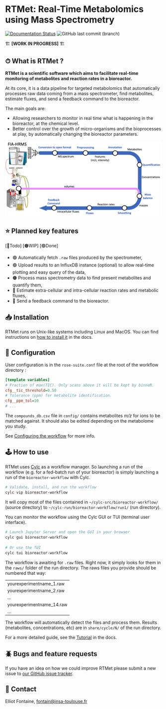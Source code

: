 # RTMet: Real-Time Metabolomics using Mass Spectrometry
[![Documentation Status](https://readthedocs.org/projects/rtmet/badge/?version=latest)](https://rtmet.readthedocs.io/en/latest/?badge=latest) ![GitHub last commit (branch)](https://img.shields.io/github/last-commit/MetaboHUB-MetaToul-FluxoMet/RTMet/main)


🏗 **[WORK IN PROGRESS]** 🏗

## ⏱ What is RTMet ?

**RTMet is a scientific software which aims to facilitate real-time monitoring of metabolites and reaction rates in a bioreactor.**

At its core, it is a data pipeline for targeted metabolomics that automatically processes raw data coming from a mass spectrometer, find metabolites, estimate fluxes, and send a feedback command to the bioreactor.

The main goals are:
- Allowing researchers to monitor in real time what is happening in the bioreactor, at the chemical level.
- Better control over the growth of micro-organisms and the bioprocesses at play, by automatically changing the bioreactor parameters.

![Workflow Diagram](/workflow.png?raw=true "RTMet Workflow")

## ⭐️ Planned key features

[🔴Todo] [🟠WIP] [🟢Done]

- 🟢 Automatically fetch `.raw` files produced by the spectrometer,
- 🟢 Upload results to an InfluxDB instance (optional) to allow real-time plotting and easy query of the data,
- 🟠 Process mass spectrometry data to find present metabolites and quantify them,
- 🔴 Estimate extra-cellular and intra-cellular reaction rates and metabolic fluxes,
- 🔴 Send a feedback command to the bioreactor.

## 📥 Installation

RTMet runs on Unix-like systems including Linux and MacOS. You can find instructions on [how to install it](https://rtmet.readthedocs.io/en/latest/installation.html) in the docs.

## 📝 Configuration

User configuration is in the `rose-suite.conf` file at the root of the workflow directory :

```ini
[template variables]
# Fraction of max(TIC). Only scans above it will be kept by binneR.
cfg__tic_threshold=0.50
# Tolerance (ppm) for metabolite identification.
cfg__ppm_tol=10
# ...
```

The `compounds_db.csv` file in `config/` contains metabolites *m/z* for ions to be matched against. It should also be edited depending on the metabolome you study.

See [Configuring the workflow](https://rtmet.readthedocs.io/en/latest/user_config.html) for more info.

## 🕹 How to use

RTMet uses [Cylc](https://github.com/cylc/cylc-flow) as a workflow manager. So launching a run of the workflow (e.g. for a fed-batch run of your bioreactor) is simply launching a run of the `bioreactor-workflow` with Cylc.

```bash
# Validate, install, and run the workflow
cylc vip bioreactor-workflow
```

It will copy most of the files contained in `~/cylc-src/bioreactor-workflow/` (source directory) to `~/cylc-run/bioreactor-workflow/run1/` (run directory).

You can monitor the workflow using the Cylc GUI or TUI (terminal user interface).
```bash
# Launch Jupyter Server and open the GUI in your browser
cylc gui bioreactor-workflow

# Or use the TUI
cylc tui bioreactor-workflow
```

The workflow is awaiting for `.raw` files. Right now, it simply looks for them in the `raws/` folder of the run directory.
The raws files you provide should be numbered that way: 

|          |
| -------- |
| yourexperimentname_1.raw  |
| yourexperimentname_2.raw  |
| ...                       |
| yourexperimentname_14.raw |
| ...                       |


The workflow will automatically detect the files and process them. Results (metabolites, concentrations, etc) are in `share/cycle/N/` of the run directory. 

For a more detailed guide, see the [Tutorial](https://rtmet.readthedocs.io/en/latest/tutorial.html) in the docs.

## 🪲 Bugs and feature requests

If you have an idea on how we could improve RTMet please submit a new issue
to [our GitHub issue tracker](https://github.com/MetaboHUB-MetaToul-FluxoMet/RTMet/issues).

## 📧 Contact

Elliot Fontaine, fontain@insa-toulouse.fr

